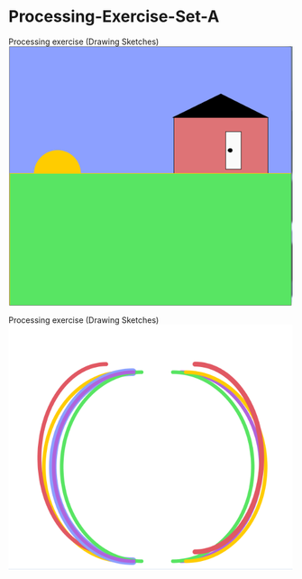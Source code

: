 # Processing-Exercise-Set-A
Processing exercise (Drawing Sketches)
![Sketch](https://github.com/RougayyahJalloh/Processing-Exercise-Set-A/blob/master/Image%20Part%201.PNG)


Processing exercise (Drawing Sketches)
![Sketch](https://github.com/RougayyahJalloh/Processing-Exercise-Set-A/blob/master/Exercise.PNG)
